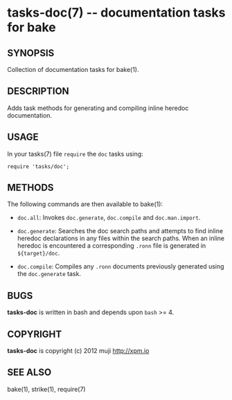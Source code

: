 tasks-doc(7) -- documentation tasks for bake
=============================================

## SYNOPSIS

Collection of documentation tasks for bake(1).

## DESCRIPTION

Adds task methods for generating and compiling inline heredoc documentation.

## USAGE

In your tasks(7) file `require` the `doc` tasks using:

	require 'tasks/doc';

## METHODS

The following commands are then available to bake(1):

* `doc.all`:
	Invokes `doc.generate`, `doc.compile` and `doc.man.import`.

* `doc.generate`:
	Searches the doc search paths and attempts to find inline heredoc declarations in any files within the search paths. When an inline heredoc is encountered a corresponding `.ronn` file is generated in `${target}/doc`.
	
* `doc.compile`:
	Compiles any `.ronn` documents previously generated using the `doc.generate` task.

## BUGS

**tasks-doc** is written in bash and depends upon `bash` >= 4.

## COPYRIGHT

**tasks-doc** is copyright (c) 2012 muji <http://xpm.io>

## SEE ALSO

bake(1), strike(1), require(7)


[SYNOPSIS]: #SYNOPSIS "SYNOPSIS"
[DESCRIPTION]: #DESCRIPTION "DESCRIPTION"
[USAGE]: #USAGE "USAGE"
[METHODS]: #METHODS "METHODS"
[BUGS]: #BUGS "BUGS"
[COPYRIGHT]: #COPYRIGHT "COPYRIGHT"
[SEE ALSO]: #SEE-ALSO "SEE ALSO"


[strike(1)]: 	strike.1.html
[boilerplate(3)]: boilerplate.3.html
[require(3)]: 	require.3.html
[method(3)]: 	method.3.html
[http(7)]: 	http.1.html
[bake(1)]: 	bake.1.html
[rest(1)]: 	rest.1.html
[curl(1)]: 	http://man.cx/curl(1).html
[tee(1)]: 		http://man.cx/tee(1).html
[assert(1)]: assert.html
[bake(1)]: bake.html
[boilerplate(3)]: boilerplate.html
[tasks-doc(7)]: doc.html
[help(7)]: help.html
[http(7)]: http.html
[rest(1)]: rest.html
[strike(1)]: strike.html
